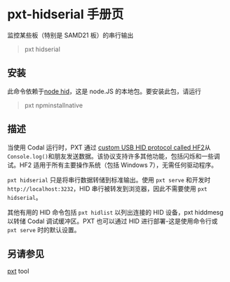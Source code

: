 # pxt-hidserial 手册页

监控某些板（特别是 SAMD21 板）的串行输出

> pxt hidserial

## 安装

此命令依赖于[node hid](https://github.com/node-hid/node-hid)，这是 node.JS 的本地包。要安装此包，请运行

> pxt npminstallnative

## 描述

当使用 Codal 运行时，PXT 通过 [ custom USB HID protocol called HF2](https://github.com/microsoft/uf2/blob/master/hf2.md)从 `Console.log()`和朋友发送数据。该协议支持许多其他功能，包括闪烁和一些调试。HF2 适用于所有主要操作系统（包括 Windows 7），无需任何驱动程序。

`pxt hidserial` 只是将串行数据转储到标准输出。使用 `pxt serve` 和开发时 `http://localhost:3232`，HID 串行被转发到浏览器，因此不需要使用 `pxt hidserial`。

其他有用的 HID 命令包括 `pxt hidlist` 以列出连接的 HID 设备，pxt hiddmesg 以转储 Codal 调试缓冲区。PXT 也可以通过 HID 进行部署-这是使用命令行或 `pxt serve` 时的默认设置。

## 另请参见

[pxt](https://makecode.com/cli) tool
